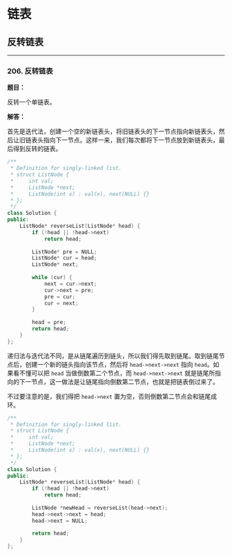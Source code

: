 # 链表

## 反转链表

---

### 206. 反转链表

**题目：**

反转一个单链表。

**解答：**

首先是迭代法，创建一个空的新链表头，将旧链表头的下一节点指向新链表头，然后让旧链表头指向下一节点。这样一来，我们每次都将下一节点放到新链表头，最后得到反转的链表。

```cpp
/**
 * Definition for singly-linked list.
 * struct ListNode {
 *     int val;
 *     ListNode *next;
 *     ListNode(int x) : val(x), next(NULL) {}
 * };
 */
class Solution {
public:
    ListNode* reverseList(ListNode* head) {
        if (!head || !head->next)
            return head;
        
        ListNode* pre = NULL;
        ListNode* cur = head;
        ListNode* next;
        
        while (cur) {
            next = cur->next;
            cur->next = pre;
            pre = cur;
            cur = next;
        }
        
        head = pre;
        return head;
    }
};
```

递归法与迭代法不同，是从链尾遍历到链头，所以我们得先取到链尾。取到链尾节点后，创建一个新的链头指向该节点，然后将 `head->next->next` 指向 `head`。如果看不懂可以把 `head` 当做倒数第二个节点，而 `head->next->next` 就是链尾所指向的下一节点，这一做法是让链尾指向倒数第二节点，也就是把链表倒过来了。

不过要注意的是，我们得把 `head->next` 置为空，否则倒数第二节点会和链尾成环。

```cpp
/**
 * Definition for singly-linked list.
 * struct ListNode {
 *     int val;
 *     ListNode *next;
 *     ListNode(int x) : val(x), next(NULL) {}
 * };
 */
class Solution {
public:
    ListNode* reverseList(ListNode* head) {
        if (!head || !head->next)
            return head;
        
        ListNode *newHead = reverseList(head->next);
        head->next->next = head;
        head->next = NULL;
        
        return head;
    }
};
```